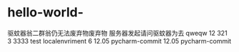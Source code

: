 # hello-world-
驱蚊器翁二群翁仍无法废弃物废弃物 服务器发起请问驱蚊器为去 
qweqw 
12
321
3
3333
test
localenvriment
6
12.05 pycharm-commit
12.05 pycharm-commit 

